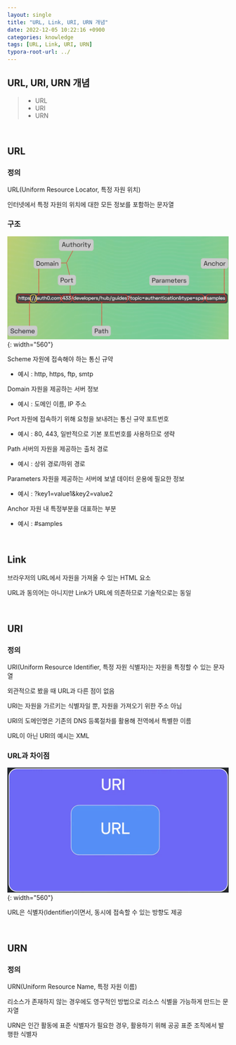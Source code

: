 ```yaml
---
layout: single
title: "URL, Link, URI, URN 개념"
date: 2022-12-05 10:22:16 +0900
categories: knowledge
tags: [URL, Link, URI, URN]
typora-root-url: ../
---
```



## URL, URI, URN 개념
> - URL
> - URI
> - URN

<br>

## URL

### 정의

URL(Uniform Resource Locator, 특정 자원 위치)

인터넷에서 특정 자원의 위치에 대한 모든 정보를 포함하는 문자열

### 구조

![anatomy-url](/images/2022-12-05-url-vs-link-vs-uri-vs-urn/anatomy-url.png){: width="560"}

Scheme 자원에 접속해야 하는 통신 규약

- 예시 : http, https, ftp, smtp

Domain 자원을 제공하는 서버 정보
- 예시 : 도메인 이름, IP 주소

Port 자원에 접속하기 위해 요청을 보내려는 통신 규약 포트번호
- 예시 : 80, 443, 일반적으로 기본 포트번호를 사용하므로 생략

Path 서버의 자원을 제공하는 출처 경로
- 예시 : 상위 경로/하위 경로

Parameters 자원을 제공하는 서버에 보낼 데이터 운용에 필요한 정보
- 예시 : ?key1=value1&key2=value2

Anchor 자원 내 특정부분을 대표하는 부분
- 예시 : #samples

<br>

## Link

브라우저의 URL에서 자원을 가져올 수 있는 HTML 요소

URL과 동의어는 아니지만 Link가 URL에 의존하므로 기술적으로는 동일

<br>

## URI

### 정의

URI(Uniform Resource Identifier, 특정 자원 식별자)는 자원을 특정할 수 있는 문자열

외관적으로 봤을 때 URL과 다른 점이 없음

URI는 자원을 가르키는 식별자일 뿐, 자원을 가져오기 위한 주소 아님

URI의 도메인명은 기존의 DNS 등록절차를 활용해 전역에서 특별한 이름

URL이 아닌 URI의 예시는 XML

### URL과 차이점

![url-vs-uri](/images/2022-12-05-url-vs-link-vs-uri-vs-urn/url-vs-uri.png){: width="560"}

URL은 식별자(Identifier)이면서, 동시에 접속할 수 있는 방향도 제공

<br>

## URN

### 정의

URN(Uniform Resource Name, 특정 자원 이름)

리소스가 존재하지 않는 경우에도 영구적인 방법으로 리소스 식별을 가능하게 만드는 문자열

URN은 인간 활동에 표준 식별자가 필요한 경우, 활용하기 위해 공공 표준 조직에서 발행한 식별자

<br>